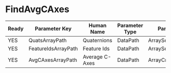 # FindAvgCAxes #

| Ready | Parameter Key | Human Name | Parameter Type | Parameter Class |
|-------|---------------|------------|-----------------|----------------|
| YES | QuatsArrayPath | Quaternions | DataPath | ArraySelectionParameter |
| YES | FeatureIdsArrayPath | Feature Ids | DataPath | ArraySelectionParameter |
| YES | AvgCAxesArrayPath | Average C-Axes | DataPath | ArrayCreationParameter |
